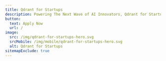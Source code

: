 ```yaml
---
title: Qdrant for Startups
description: Powering The Next Wave of AI Innovators, Qdrant for Startups is committed to being the catalyst for the next generation of AI pioneers. Our program is specifically designed to provide AI-focused startups with the right resources to scale. If AI is at the heart of your startup, you're in the right place.
button:
  text: Apply Now
  url: /
image:
  src: /img/qdrant-for-startups-hero.svg
  srcMobile: /img/mobile/qdrant-for-startups-hero.svg
  alt: Qdrant for Startups
sitemapExclude: true
---
```


